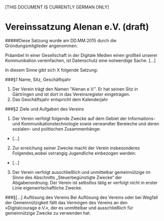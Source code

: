 [THIS DOCUMENT IS CURRENTLY GERMAN ONLY]

# Vereinssatzung Alenan e.V. (draft) 
#####Diese Satzung wurde am DD.MM.2015 durch die  Gründungsmitglieder angenommen.

Präambel
In einer Gesellschaft in der Digitale Medien einen großteil unserer Kommunikation vereinfachen, ist Datenschutz eine notwendige Sache. 
[...]

In diesem Sinne gibt sich X folgende Satzung:

###§1 Name, Sitz, Geschäftsjahr
    
1. Der Verein trägt den Namen "Alenan e.V.". Er hat seinen Sitz in Gärtringen und ist dort in das Vereinsregister eingetragen.
2. Das Geschäftsjahr entspricht dem Kalenderjahr

###§2 Ziele und Aufgaben des Vereins


1.  Der Verein verfolgt folgende Zwecke auf dem Gebiet der Informations- und     Kommunikationstechnologie sowie verwandter Bereieche und deren sozialen- und politischen Zusammenhänge:

  - [...]

2. Zur erreichung seiner Zwecke macht der Verein insbesonderes Folgendes,wobei vorrangig Jugendliche einbezogen werden:

  - [...]

3. Der Verein verfolgt ausschließlich und unmittelbar gemeinnützige im Sinne des Abschnitts „Steuerbegünstigte Zwecke“  der  Abgabenordnung. Der Verein ist selbstlos tätig er verfolgt nicht in erster Linie eigenwirtschaftliche Zwecke.


###§[...] Auflösung des Vereins
Bei Auflösung des Vereins oder bei Wegfall der Gemeinnützigkeit fällt  das Vermögen des Vereins an den »Digitalcourage e.V.«, der es unmittelbar und ausschließlich für gemeinnützige Zwecke zu verwenden hat.
